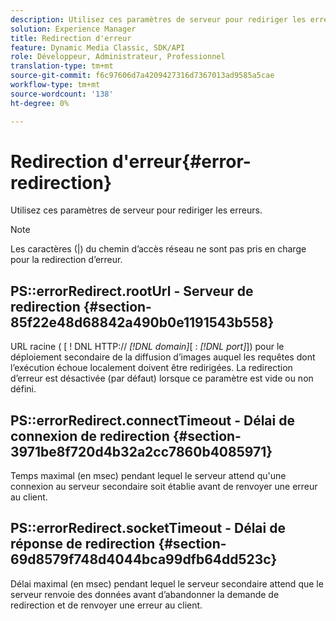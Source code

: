 ```yaml
---
description: Utilisez ces paramètres de serveur pour rediriger les erreurs.
solution: Experience Manager
title: Redirection d'erreur
feature: Dynamic Media Classic, SDK/API
role: Développeur, Administrateur, Professionnel
translation-type: tm+mt
source-git-commit: f6c97606d7a4209427316d7367013ad9585a5cae
workflow-type: tm+mt
source-wordcount: '138'
ht-degree: 0%

---
```



# Redirection d&#39;erreur{#error-redirection}

Utilisez ces paramètres de serveur pour rediriger les erreurs.

>[!NOTE]
>
>Les caractères (|) du chemin d’accès réseau ne sont pas pris en charge pour la redirection d’erreur.

## PS::errorRedirect.rootUrl - Serveur de redirection {#section-85f22e48d68842a490b0e1191543b558}

URL racine ( [ ! DNL HTTP:// *[!DNL domain]*[ : *[!DNL port]*]) pour le déploiement secondaire de la diffusion d’images auquel les requêtes dont l’exécution échoue localement doivent être redirigées. La redirection d’erreur est désactivée (par défaut) lorsque ce paramètre est vide ou non défini.

## PS::errorRedirect.connectTimeout - Délai de connexion de redirection {#section-3971be8f720d4b32a2cc7860b4085971}

Temps maximal (en msec) pendant lequel le serveur attend qu&#39;une connexion au serveur secondaire soit établie avant de renvoyer une erreur au client.

## PS::errorRedirect.socketTimeout - Délai de réponse de redirection {#section-69d8579f748d4044bca99dfb64dd523c}

Délai maximal (en msec) pendant lequel le serveur secondaire attend que le serveur renvoie des données avant d’abandonner la demande de redirection et de renvoyer une erreur au client.
